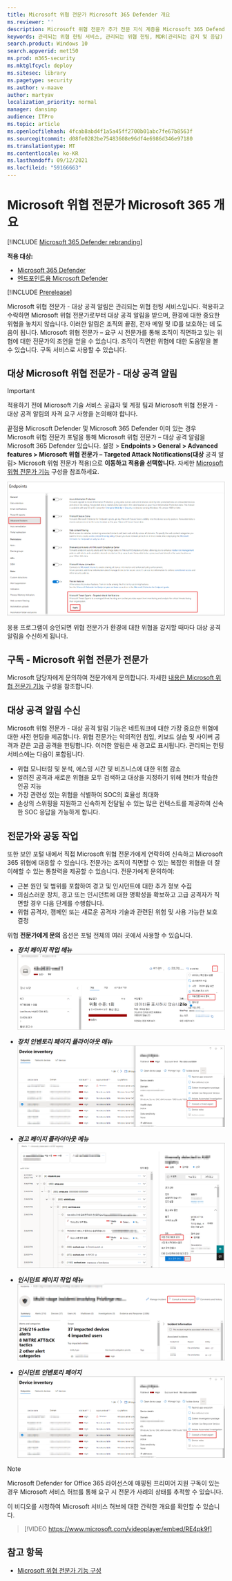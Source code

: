 ```yaml
---
title: Microsoft 위협 전문가 Microsoft 365 Defender 개요
ms.reviewer: ''
description: Microsoft 위협 전문가 추가 전문 지식 계층을 Microsoft 365 Defender.
keywords: 관리되는 위협 헌팅 서비스, 관리되는 위협 헌팅, MDR(관리되는 감지 및 응답) 서비스, MTE, Microsoft 위협 전문가
search.product: Windows 10
search.appverid: met150
ms.prod: m365-security
ms.mktglfcycl: deploy
ms.sitesec: library
ms.pagetype: security
ms.author: v-maave
author: martyav
localization_priority: normal
manager: dansimp
audience: ITPro
ms.topic: article
ms.openlocfilehash: 4fcab8abd4f1a5a45ff2700b01abc7fe67b8563f
ms.sourcegitcommit: d08fe0282be75483608e96df4e6986d346e97180
ms.translationtype: MT
ms.contentlocale: ko-KR
ms.lasthandoff: 09/12/2021
ms.locfileid: "59166663"
---
```

# <a name="microsoft-threat-experts-in-microsoft-365-overview"></a>Microsoft 위협 전문가 Microsoft 365 개요

[!INCLUDE [Microsoft 365 Defender rebranding](../includes/microsoft-defender.md)]

**적용 대상:**

- [Microsoft 365 Defender](https://go.microsoft.com/fwlink/?linkid=2118804)
- [엔드포인트용 Microsoft Defender](https://go.microsoft.com/fwlink/p/?linkid=2154037)

[!INCLUDE [Prerelease](../includes/prerelease.md)]

Microsoft 위협 전문가 - 대상 공격 알림은 관리되는 위협 헌팅 서비스입니다. 적용하고 수락하면 Microsoft 위협 전문가로부터 대상 공격 알림을 받으며, 환경에 대한 중요한 위협을 놓치지 않습니다. 이러한 알림은 조직의 끝점, 전자 메일 및 ID를 보호하는 데 도움이 됩니다.
Microsoft 위협 전문가 – 요구 시 전문가를 통해 조직이 직면하고 있는 위협에 대한 전문가의 조언을 얻을 수 있습니다. 조직이 직면한 위협에 대한 도움말을 볼 수 있습니다. 구독 서비스로 사용할 수 있습니다.

## <a name="apply-for-microsoft-threat-experts--targeted-attack-notifications"></a>대상 Microsoft 위협 전문가 - 대상 공격 알림

> [!IMPORTANT]
> 적용하기 전에 Microsoft 기술 서비스 공급자 및 계정 팀과 Microsoft 위협 전문가 - 대상 공격 알림의 자격 요구 사항을 논의해야 합니다.

끝점용 Microsoft Defender 및 Microsoft 365 Defender 이미 있는 경우 Microsoft 위협 전문가 포털을 통해 Microsoft 위협 전문가 – 대상 공격 알림을 Microsoft 365 Defender 있습니다. 설정 > **Endpoints > General > Advanced features > Microsoft 위협 전문가 – Targeted Attack Notifications(대상** 공격 알림> Microsoft 위협 전문가 적용)으로 **이동하고 적용을 선택합니다.** 자세한 [Microsoft 위협 전문가 기능](./configure-microsoft-threat-experts.md) 구성을 참조하세요.

![MTE 응용 프로그램 페이지의 스크린샷.](../../media/mte/mte-collaboratewithmte.png)

응용 프로그램이 승인되면 위협 전문가가 환경에 대한 위협을 감지할 때마다 대상 공격 알림을 수신하게 됩니다.

## <a name="subscribe-to-microsoft-threat-experts---experts-on-demand"></a>구독 - Microsoft 위협 전문가 전문가

Microsoft 담당자에게 문의하여 전문가에게 문의합니다.  자세한 [내용은 Microsoft 위협 전문가 기능](./configure-microsoft-threat-experts.md) 구성을 참조합니다.

## <a name="receive-targeted-attack-notification"></a>대상 공격 알림 수신

Microsoft 위협 전문가 - 대상 공격 알림 기능은 네트워크에 대한 가장 중요한 위협에 대한 사전 헌팅을 제공합니다. 위협 전문가는 악의적인 침입, 키보드 실습 및 사이버 공격과 같은 고급 공격을 헌팅합니다. 이러한 알림은 새 경고로 표시됩니다. 관리되는 헌팅 서비스에는 다음이 포함됩니다.

- 위협 모니터링 및 분석, 에스밍 시간 및 비즈니스에 대한 위험 감소
- 알려진 공격과 새로운 위협을 모두 검색하고 대상을 지정하기 위해 헌터가 학습한 인공 지능
- 가장 관련성 있는 위험을 식별하여 SOC의 효율성 최대화
- 손상의 스위핑을 지원하고 신속하게 전달될 수 있는 많은 컨텍스트를 제공하여 신속한 SOC 응답을 가능하게 합니다.

## <a name="collaborate-with-experts-on-demand"></a>전문가와 공동 작업

또한 보안 포털 내에서 직접 Microsoft 위협 전문가에게 연락하여 신속하고 Microsoft 365 위협에 대응할 수 있습니다.  전문가는 조직이 직면할 수 있는 복잡한 위협을 더 잘 이해할 수 있는 통찰력을 제공할 수 있습니다.  전문가에게 문의하여:

- 근본 원인 및 범위를 포함하여 경고 및 인시던트에 대한 추가 정보 수집
- 의심스러운 장치, 경고 또는 인시던트에 대한 명확성을 확보하고 고급 공격자가 직면할 경우 다음 단계를 수행합니다.
- 위협 공격자, 캠페인 또는 새로운 공격자 기술과 관련된 위험 및 사용 가능한 보호 결정

위협 **전문가에게 문의** 옵션은 포털 전체의 여러 곳에서 사용할 수 있습니다.

- <i>**장치 페이지 작업 메뉴**</i><BR>
![장치 페이지 작업 메뉴의 MTE-EOD 메뉴 옵션 스크린샷.](../../media/mte/device-actions-mte-highlighted.png)

- <i>**장치 인벤토리 페이지 플라이아웃 메뉴**</i><BR>
![장치 인벤토리 페이지의 MTE-EOD 메뉴 옵션 스크린샷.](../../media/mte/device-inventory-mte-highlighted.png)

- <i>**경고 페이지 플라이아웃 메뉴**</i><BR>
![경고 페이지의 MTE-EOD 메뉴 옵션 스크린샷.](../../media/mte/alerts-actions-mte-highlighted.png)

- <i>**인시던트 페이지 작업 메뉴**</i><BR>
![문제 페이지의 MTE-EOD 메뉴 옵션 스크린샷.](../../media/mte/incidents-action-mte-highlighted.png)

- <i>**인시던트 인벤토리 페이지**</i><BR>
![인시던트 인벤토리 페이지의 MTE-EOD 메뉴 옵션 스크린샷.](../../media/mte/incidents-inventory-mte-highlighted.png)

> [!NOTE]
> Microsoft Defender for Office 365 라이선스에 매핑된 프리미어 지원 구독이 있는 경우 Microsoft 서비스 허브를 통해 요구 시 전문가 사례의 상태를 추적할 수 있습니다.

이 비디오를 시청하여 Microsoft 서비스 허브에 대한 간략한 개요를 확인할 수 있습니다.

> [!VIDEO https://www.microsoft.com/videoplayer/embed/RE4pk9f]

## <a name="see-also"></a>참고 항목

- [Microsoft 위협 전문가 기능 구성](./configure-microsoft-threat-experts.md)

